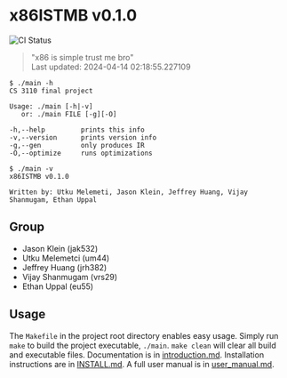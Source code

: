 <!-- THIS FILE IS GENERATED AUTOMATICALLY. -->
<!-- DO NOT EDIT THIS FILE. -->
<!-- EDIT README.md.template INSTEAD. -->
# x86ISTMB v0.1.0


![CI Status](https://github.com/ethanuppal/cs3110_compiler/actions/workflows/ci.yaml/badge.svg)

> "x86 is simple trust me bro"  
> Last updated: 2024-04-14 02:18:55.227109

```
$ ./main -h
CS 3110 final project

Usage: ./main [-h|-v]
   or: ./main FILE [-g][-O]

-h,--help         prints this info
-v,--version      prints version info
-g,--gen          only produces IR
-O,--optimize     runs optimizations
```
```
$ ./main -v
x86ISTMB v0.1.0

Written by: Utku Melemeti, Jason Klein, Jeffrey Huang, Vijay Shanmugam, Ethan Uppal
```

## Group

- Jason Klein (jak532)
- Utku Melemetci (um44)
- Jeffrey Huang (jrh382)
- Vijay Shanmugam (vrs29)
- Ethan Uppal (eu55)

## Usage

The `Makefile` in the project root directory enables easy usage.
Simply run `make` to build the project executable, `./main`.
`make clean` will clear all build and executable files.
Documentation is in [introduction.md](docs/introduction.md).
Installation instructions are in [INSTALL.md](INSTALL.md).
A full user manual is in [user_manual.md](docs/user_manual.md).
